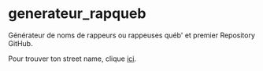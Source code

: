 # generateur_rapqueb

Générateur de noms de rappeurs ou rappeuses québ' et premier Repository GitHub.

Pour trouver ton street name, clique [ici](https://fredelb.github.io/generateur_rapqueb/).
